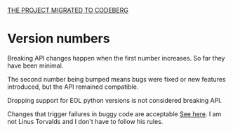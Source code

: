 [THE PROJECT MIGRATED TO CODEBERG](https://ltworf.codeberg.page/typedload/)

Version numbers
===============


Breaking API changes happen when the first number increases. So far they have been minimal.

The second number being bumped means bugs were fixed or new features introduced, but the API remained compatible.

Dropping support for EOL python versions is not considered breaking API.

Changes that trigger failures in buggy code are acceptable [See here](https://lwn.net/Articles/416821/). I am not Linus Torvalds and I don't have to follow his rules.
